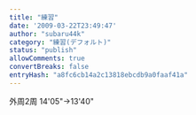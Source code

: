 ```yaml
---
title: "練習"
date: '2009-03-22T23:49:47'
author: "subaru44k"
category: "練習(デフォルト)"
status: "publish"
allowComments: true
convertBreaks: false
entryHash: "a8fc6cb14a2c13818ebcdb9a0faaf41a"
---
```

外周2周
14'05"→13'40"
